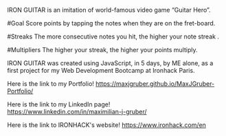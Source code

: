 IRON GUITAR is an imitation of world-famous video game “Guitar Hero”.

#Goal
Score points by tapping the notes when they are on the fret-board.

#Streaks
The more consecutive notes you hit, the higher your note streak .

#Multipliers
The higher your streak, the higher your points multiply.

IRON GUITAR was created using JavaScript, in 5 days, by ME alone, as a first project for my Web Development Bootcamp at Ironhack Paris.

Here is the link to my Portfolio! https://maxjgruber.github.io/MaxJGruber-Portfolio/

Here is the link to my LinkedIn page! https://www.linkedin.com/in/maximilian-j-gruber/

Here is the link to IRONHACK's website! https://www.ironhack.com/en
